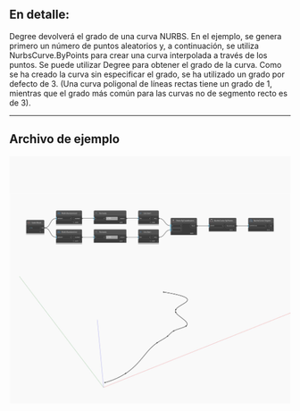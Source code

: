## En detalle:
Degree devolverá el grado de una curva NURBS. En el ejemplo, se genera primero un número de puntos aleatorios y, a continuación, se utiliza NurbsCurve.ByPoints para crear una curva interpolada a través de los puntos. Se puede utilizar Degree para obtener el grado de la curva. Como se ha creado la curva sin especificar el grado, se ha utilizado un grado por defecto de 3. (Una curva poligonal de líneas rectas tiene un grado de 1, mientras que el grado más común para las curvas no de segmento recto es de 3).
___
## Archivo de ejemplo

![Degree](./Autodesk.DesignScript.Geometry.NurbsCurve.Degree_img.jpg)

